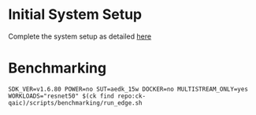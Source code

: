 # Initial System Setup 
Complete the system setup as detailed [here](https://github.com/krai/ck-qaic/blob/main/script/setup.aedk/README.md)

# Benchmarking 
``` 
SDK_VER=v1.6.80 POWER=no SUT=aedk_15w DOCKER=no MULTISTREAM_ONLY=yes  WORKLOADS="resnet50" $(ck find repo:ck-qaic)/scripts/benchmarking/run_edge.sh  
```